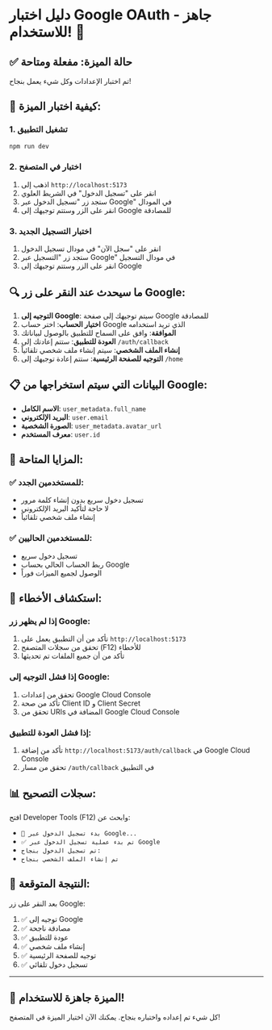 # دليل اختبار Google OAuth - جاهز للاستخدام! 🎉

## ✅ حالة الميزة: **مفعلة ومتاحة**

تم اختبار الإعدادات وكل شيء يعمل بنجاح!

## 🚀 كيفية اختبار الميزة:

### 1. تشغيل التطبيق
```bash
npm run dev
```

### 2. اختبار في المتصفح
1. اذهب إلى `http://localhost:5173`
2. انقر على "تسجيل الدخول" في الشريط العلوي
3. ستجد زر "تسجيل الدخول عبر Google" في المودال
4. انقر على الزر وستتم توجيهك إلى Google للمصادقة

### 3. اختبار التسجيل الجديد
1. انقر على "سجل الآن" في مودال تسجيل الدخول
2. ستجد زر "التسجيل عبر Google" في مودال التسجيل
3. انقر على الزر وستتم توجيهك إلى Google

## 🔍 ما سيحدث عند النقر على زر Google:

1. **التوجيه إلى Google**: سيتم توجيهك إلى صفحة Google للمصادقة
2. **اختيار الحساب**: اختر حساب Google الذي تريد استخدامه
3. **الموافقة**: وافق على السماح للتطبيق بالوصول لبياناتك
4. **العودة للتطبيق**: ستتم إعادتك إلى `/auth/callback`
5. **إنشاء الملف الشخصي**: سيتم إنشاء ملف شخصي تلقائياً
6. **التوجيه للصفحة الرئيسية**: ستتم إعادة توجيهك إلى `/home`

## 📋 البيانات التي سيتم استخراجها من Google:

- **الاسم الكامل**: `user_metadata.full_name`
- **البريد الإلكتروني**: `user.email`
- **الصورة الشخصية**: `user_metadata.avatar_url`
- **معرف المستخدم**: `user.id`

## 🎯 المزايا المتاحة:

### ✅ **للمستخدمين الجدد:**
- تسجيل دخول سريع بدون إنشاء كلمة مرور
- لا حاجة لتأكيد البريد الإلكتروني
- إنشاء ملف شخصي تلقائياً

### ✅ **للمستخدمين الحاليين:**
- تسجيل دخول سريع
- ربط الحساب الحالي بحساب Google
- الوصول لجميع الميزات فوراً

## 🔧 استكشاف الأخطاء:

### إذا لم يظهر زر Google:
1. تأكد من أن التطبيق يعمل على `http://localhost:5173`
2. تحقق من سجلات المتصفح (F12) للأخطاء
3. تأكد من أن جميع الملفات تم تحديثها

### إذا فشل التوجيه إلى Google:
1. تحقق من إعدادات Google Cloud Console
2. تأكد من صحة Client ID و Client Secret
3. تحقق من URIs المضافة في Google Cloud Console

### إذا فشل العودة للتطبيق:
1. تأكد من إضافة `http://localhost:5173/auth/callback` في Google Cloud Console
2. تحقق من مسار `/auth/callback` في التطبيق

## 📊 سجلات التصحيح:

افتح Developer Tools (F12) وابحث عن:
- `🔐 بدء تسجيل الدخول عبر Google...`
- `✅ تم بدء عملية تسجيل الدخول عبر Google`
- `تم تسجيل الدخول بنجاح:`
- `تم إنشاء الملف الشخصي بنجاح`

## 🎉 النتيجة المتوقعة:

بعد النقر على زر Google:
1. ✅ توجيه إلى Google
2. ✅ مصادقة ناجحة
3. ✅ عودة للتطبيق
4. ✅ إنشاء ملف شخصي
5. ✅ توجيه للصفحة الرئيسية
6. ✅ تسجيل دخول تلقائي

---

## 🚀 **الميزة جاهزة للاستخدام!**

كل شيء تم إعداده واختباره بنجاح. يمكنك الآن اختبار الميزة في المتصفح!
